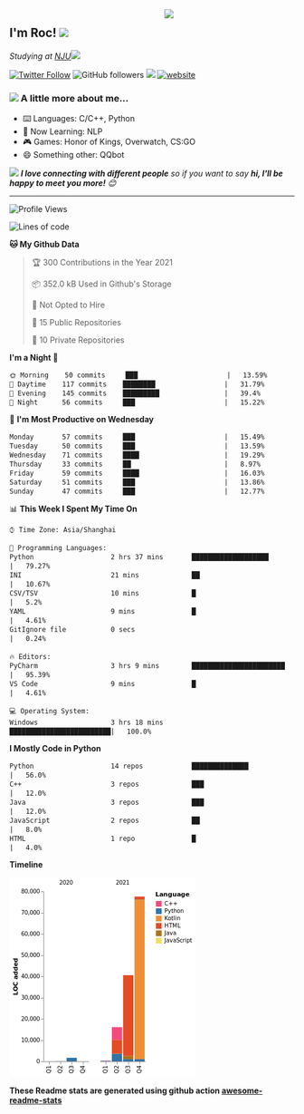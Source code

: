 <img align='right' src="https://media.giphy.com/media/M9gbBd9nbDrOTu1Mqx/giphy.gif" width="230">
<h2>I'm Roc! <img src="https://media.giphy.com/media/12oufCB0MyZ1Go/giphy.gif" width="50"></h2>
<p><em>Studying at <a href="http://www.nju.edu.cn">NJU</a><img src="https://media.giphy.com/media/WUlplcMpOCEmTGBtBW/giphy.gif" width="50"> 
</em></p>

[![Twitter Follow](https://img.shields.io/twitter/follow/Roc78862980?label=Follow)](https://twitter.com/intent/follow?screen_name=Roc78862980)
![GitHub followers](https://img.shields.io/github/followers/roc136?label=Follow&style=social)
![](https://visitor-badge.glitch.me/badge?page_id=Roc136.Roc136)
[![website](https://img.shields.io/badge/Website-46a2f1.svg?&style=flat-square&logo=Google-Chrome&logoColor=white&link=https://blog.roc136.top)](https://blog.roc136.top)
<!-- ![Waka Readme](https://github.com/anmol098/anmol098/workflows/Waka%20Readme/badge.svg) -->
<!-- [![Linkedin: anmol](https://img.shields.io/badge/-anmol-blue?style=flat-square&logo=Linkedin&logoColor=white&link=https://www.linkedin.com/in/anmol-p-singh/)](https://www.linkedin.com/in/anmol-p-singh/) -->

### <img src="https://media.giphy.com/media/VgCDAzcKvsR6OM0uWg/giphy.gif" width="50"> A little more about me...  

- ⌨️ Languages: C/C++, Python
- 🌱 Now Learning: NLP
- 🎮 Games: Honor of Kings, Overwatch, CS:GO
- 😄 Something other: QQbot

<img src="https://media.giphy.com/media/LnQjpWaON8nhr21vNW/giphy.gif" width="60"> <em><b>I love connecting with different people</b> so if you want to say <b>hi, I'll be happy to meet you more!</b> 😊</em>

---
<!--START_SECTION:waka-->
![Profile Views](http://img.shields.io/badge/Profile%20Views-0-blue)

![Lines of code](https://img.shields.io/badge/From%20Hello%20World%20I%27ve%20Written-136248%20lines%20of%20code-blue)

**🐱 My Github Data** 

> 🏆 300 Contributions in the Year 2021
 > 
> 📦 352.0 kB Used in Github's Storage 
 > 
> 🚫 Not Opted to Hire
 > 
> 📜 15 Public Repositories 
 > 
> 🔑 10 Private Repositories  
 > 
**I'm a Night 🦉** 

```text
🌞 Morning    50 commits     ███                      |   13.59% 
🌆 Daytime    117 commits    ████████                 |   31.79% 
🌃 Evening    145 commits    █████████                |   39.4% 
🌙 Night      56 commits     ███                      |   15.22%

```
📅 **I'm Most Productive on Wednesday** 

```text
Monday       57 commits     ███                      |   15.49% 
Tuesday      50 commits     ███                      |   13.59% 
Wednesday    71 commits     ████                     |   19.29% 
Thursday     33 commits     ██                       |   8.97% 
Friday       59 commits     ████                     |   16.03% 
Saturday     51 commits     ███                      |   13.86% 
Sunday       47 commits     ███                      |   12.77%

```


📊 **This Week I Spent My Time On** 

```text
⌚︎ Time Zone: Asia/Shanghai

💬 Programming Languages: 
Python                   2 hrs 37 mins       ███████████████████      |   79.27% 
INI                      21 mins             ██                       |   10.67% 
CSV/TSV                  10 mins             █                        |   5.2% 
YAML                     9 mins              █                        |   4.61% 
GitIgnore file           0 secs                                       |   0.24%

🔥 Editors: 
PyCharm                  3 hrs 9 mins        ███████████████████████  |   95.39% 
VS Code                  9 mins              █                        |   4.61%

💻 Operating System: 
Windows                  3 hrs 18 mins       █████████████████████████|   100.0%

```

**I Mostly Code in Python** 

```text
Python                   14 repos            ██████████████           |   56.0% 
C++                      3 repos             ███                      |   12.0% 
Java                     3 repos             ███                      |   12.0% 
JavaScript               2 repos             ██                       |   8.0% 
HTML                     1 repo              █                        |   4.0%

```


**Timeline**

![Chart not found](https://raw.githubusercontent.com/Roc136/Roc136/master/charts/bar_graph.png) 


<!--END_SECTION:waka-->

**These Readme stats are generated using github action [awesome-readme-stats](https://github.com/Roc136/waka-readme-stats)**
